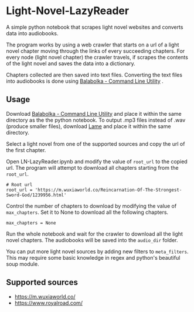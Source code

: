 # Light-Novel-LazyReader
A simple python notebook that scrapes light novel websites and converts data into audiobooks.

The program works by using a web crawler that starts on a url of a light novel chapter moving through the links of every succeeding chapters.
For every node (light novel chapter) the crawler travels, if scrapes the contents of the light novel and saves the data into a dictionary.

Chapters collected are then saved into text files.
Converting the text files into audiobooks is done using [Balabolka - Command Line Utility](http://balabolka.site/bconsole.htm) .

## Usage
Download [Balabolka - Command Line Utility](http://balabolka.site/bconsole.htm) and place it within the same directory as the the python notebook. To output .mp3 files instead of .wav (produce smaller files), download [Lame](http://www.rarewares.org/mp3-lame-bundle.php) and place it within the same directory.

Select a light novel from one of the supported sources and copy the url of the first chapter.

Open LN-LazyReader.ipynb and modify the value of `root_url` to the copied url.
The program will attempt to download all chapters starting from the `root_url`.
```
# Root url
root_url = 'https://m.wuxiaworld.co/Reincarnation-Of-The-Strongest-Sword-God/1239956.html'
```

Control the number of chapters to download by modifying the value of `max_chapters`. Set it to None to download all the following chapters.
```
max_chapters = None
```

Run the whole notebook and wait for the crawler to download all the light novel chapters.
The audiobooks will be saved into the `audio_dir` folder.

You can put more light novel sources by adding new filters to `meta_filters`. 
This may require some basic knowledge in regex and python's beautiful soup module.

## Supported sources
- https://m.wuxiaworld.co/
- https://www.royalroad.com/
